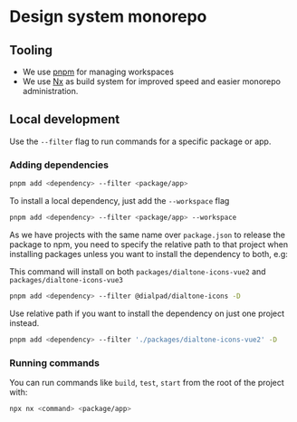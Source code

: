 # Design system monorepo

## Tooling
- We use [pnpm](https://pnpm.io) for managing workspaces
- We use [Nx](https://nx.dev/) as build system for improved speed and easier monorepo administration.


## Local development

Use the `--filter` flag to run commands
for a specific package or app.

### Adding dependencies

```bash
pnpm add <dependency> --filter <package/app> 
```

To install a local dependency, just add the `--workspace` flag

```bash
pnpm add <dependency> --filter <package/app> --workspace
```

As we have projects with the same name over `package.json` to release the package to npm,
you need to specify the relative path to that project when installing packages unless
you want to install the dependency to both, e.g:

This command will install <dependency> on both `packages/dialtone-icons-vue2` and `packages/dialtone-icons-vue3`

```bash
pnpm add <dependency> --filter @dialpad/dialtone-icons -D
```

Use relative path if you want to install the dependency on just one project instead. 

```bash
pnpm add <dependency> --filter './packages/dialtone-icons-vue2' -D
```

### Running commands

You can run commands like `build`, `test`, `start` from
the root of the project with:

```bash
npx nx <command> <package/app>
```
